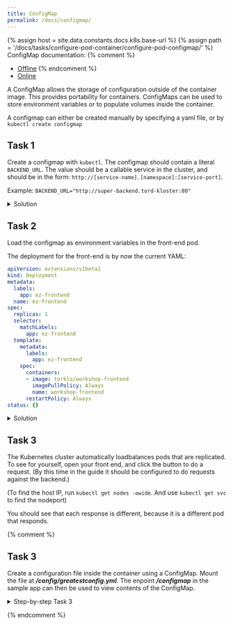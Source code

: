 ```yaml
---
title: ConfigMap
permalink: /docs/configmap/
---
```

{% assign host = site.data.constants.docs.k8s.base-url %}
{% assign path = '/docs/tasks/configure-pod-container/configure-pod-configmap/' %}
ConfigMap documentation:
{% comment %}
* [Offline]({{host.offline}}{{path}})
{% endcomment %}
* [Online]({{host.online}}{{path}})

A ConfigMap allows the storage of configuration outside of the container image. This provides portability for containers. ConfigMaps can be used to store environment variables or to populate volumes inside the container.

A configmap can either be created manually by specifying a yaml file, or by `kubectl create configmap`


## Task 1

Create a configmap with `kubectl`. The configmap should contain a literal `BACKEND_URL`. The value should be a callable service in the cluster, and should be in the form: `http://[service-name].[namespace]:[service-port]`.

Example: `BACKEND_URL="http://super-backend.tord-kloster:80"`

<details>
<summary>Solution</summary>
<div markdown="1">

```
kubectl create configmap super-configmap --from-literal=BACKEND_URL=http://workshop-api-deployment.yngvar-kristiansen
```

(Port 80 is the default, so we don't need to specify it.)

</div>
</details>

## Task 2

Load the configmap as environment variables in the front-end pod.

The deployment for the front-end is by now the current YAML:

```yaml
apiVersion: extensions/v1beta1
kind: Deployment
metadata:
  labels:
    app: ez-frontend
  name: ez-frontend
spec:
  replicas: 1
  selector:
    matchLabels:
      app: ez-frontend
  template:
    metadata:
      labels:
        app: ez-frontend
    spec:
      containers:
      - image: torklo/workshop-frontend
        imagePullPolicy: Always
        name: workshop-frontend
      restartPolicy: Always
status: {}
```

<details>
  <summary>Solution</summary>
  <div markdown="1">

- In the deployment yaml file configure the container to use environment from the configmap. Re-apply the yaml file as you did in the `deployment` section.  

```yaml
containers:
  - name: {....}
    envFrom:
    - configMapRef:
        name: super-configmap # name of your configmap
```

```
kubectl apply -f workshop-frontend-deployment.yaml # or whatever you called the yaml file earlier
```

Now your pod in your deployment should be restarted by Kubernetes.

After the frontend pod has been restarted, visit the frontend in the browser again. Notice that the following
has been updated to something similar to:

> The URL to the workshop-api is:
> http://workshop-api-deployment.my-namespace

</div>
</details>

## Task 3

The Kubernetes cluster automatically loadbalances pods that are replicated. To see for
yourself, open your front end, and click the button to do a request. (By this time in the guide it should be
configured to do requests against the backend.)

(To find the host IP, run `kubectl get nodes -owide`. And use `kubectl get svc` to find the nodeport)

You should see that each response is different, because it is a different pod that responds.

{% comment %}

## Task 3

Create a configuration file inside the container using a ConfigMap. Mount the file at ***/config/greatestconfig.yml***. The enpoint ***/configmap*** in the sample app can then be used to view contents of the ConfigMap.

<details>
  <summary>Step-by-step Task 3</summary>
  <div markdown="1">

### Step 1, ConfigMap

```yaml
apiVersion: v1
kind: ConfigMap
metadata:
  name: ## give it a name
  labels:
    ## and a describing label or two
data:
  greatestconfig.yml: |-
    - module: myawesomemodule
      start_at_boot: true
```

### Step 2, In your previous deployment file, add the following

```yaml
apiVersion: apps/v1
kind: Deployment
...
      containers:
      - name: sample-app
        image: ubuntu-k8s-1.local:30603/sample-app
        imagePullPolicy: IfNotPresent
        ports:
        - containerPort: 8080
        volumeMounts:
        - name: # Name of the volume you want to mount
          mountPath: /config/greatestconfig.yml
          readOnly: true
          subPath: greatestconfig.yml
      volumes:
      - name: # Give the volume a name
        configMap:
          defaultMode: 0600
          name: # reference the configmap name
```
  </div>
</details>

{% endcomment %}
